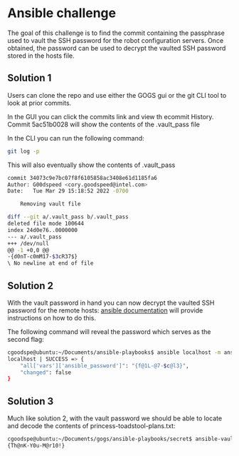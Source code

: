 # Ansible challenge

The goal of this challenge is to find the commit containing the passphrase used to vault the SSH password for the robot configuration servers. Once obtained, the password can be used to decrypt the vaulted SSH password stored in the hosts file.

## Solution 1 

Users can clone the repo and use either the GOGS gui or the git CLI tool to look at prior commits. 

In the GUI you can click the commits link and view th ecommit History. Commit 5ac51b0028 will show the contents of the .vault_pass file

In the CLI you can run the following command:

```bash
git log -p
```

This will also eventually show the contents of .vault_pass

```bash
commit 34073c9e7bc07f8f6105858ac3408e61d1185fa6
Author: G00dspeed <cory.goodspeed@intel.com>
Date:   Tue Mar 29 15:18:52 2022 -0700

    Removing vault file

diff --git a/.vault_pass b/.vault_pass
deleted file mode 100644
index 24d0e76..0000000
--- a/.vault_pass
+++ /dev/null
@@ -1 +0,0 @@
-{d0nT-c0mM17-$3cR37$}
\ No newline at end of file
```

## Solution 2

With the vault password in hand you can now decrypt the vaulted SSH password for the remote hosts: [ansible documentation](https://docs.ansible.com/ansible/latest/user_guide/vault.html#viewing-encrypted-variables) will provide instructions on how to do this.

The following command will reveal the password which serves as the second flag:

```bash
cgoodspe@ubuntu:~/Documents/ansible-playbooks$ ansible localhost -m ansible.builtin.debug -a var="all['vars']['ansible_password']" -e "@hosts" --vault-id .vault_pass 
localhost | SUCCESS => {
    "all['vars']['ansible_password']": "{f@1L-@7-$c@l3}",
    "changed": false
}
```

## Solution 3

Much like solution 2, with the vault password we should be able to locate and decode the contents of princess-toadstool-plans.txt:

```bash
cgoodspe@ubuntu:~/Documents/gogs/ansible-playbooks/secret$ ansible-vault view --vault-password-file ../../../silicon/.vault_pass princess-toadstool-plans.txt 
{Th@nK-Y0u-M@r10!}
```
